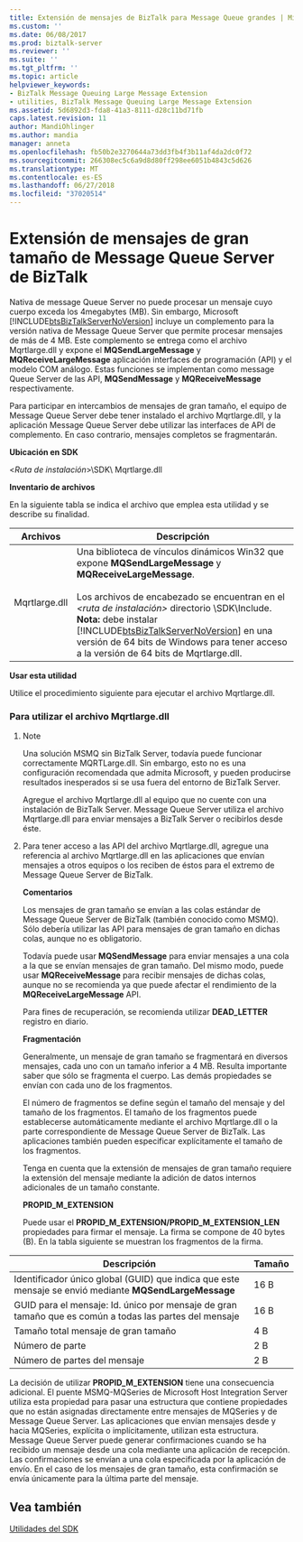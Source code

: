 ```yaml
---
title: Extensión de mensajes de BizTalk para Message Queue grandes | Microsoft Docs
ms.custom: ''
ms.date: 06/08/2017
ms.prod: biztalk-server
ms.reviewer: ''
ms.suite: ''
ms.tgt_pltfrm: ''
ms.topic: article
helpviewer_keywords:
- BizTalk Message Queuing Large Message Extension
- utilities, BizTalk Message Queuing Large Message Extension
ms.assetid: 5d6892d3-fda8-41a3-8111-d28c11bd71fb
caps.latest.revision: 11
author: MandiOhlinger
ms.author: mandia
manager: anneta
ms.openlocfilehash: fb50b2e3270644a73dd3fb4f3b11af4da2dc0f72
ms.sourcegitcommit: 266308ec5c6a9d8d80ff298ee6051b4843c5d626
ms.translationtype: MT
ms.contentlocale: es-ES
ms.lasthandoff: 06/27/2018
ms.locfileid: "37020514"
---
```

# <a name="biztalk-message-queuing-large-message-extension"></a>Extensión de mensajes de gran tamaño de Message Queue Server de BizTalk
Nativa de message Queue Server no puede procesar un mensaje cuyo cuerpo exceda los 4megabytes (MB). Sin embargo, Microsoft [!INCLUDE[btsBizTalkServerNoVersion](../includes/btsbiztalkservernoversion-md.md)] incluye un complemento para la versión nativa de Message Queue Server que permite procesar mensajes de más de 4 MB. Este complemento se entrega como el archivo Mqrtlarge.dll y expone el **MQSendLargeMessage** y **MQReceiveLargeMessage** aplicación interfaces de programación (API) y el modelo COM análogo. Estas funciones se implementan como message Queue Server de las API, **MQSendMessage** y **MQReceiveMessage** respectivamente.  

 Para participar en intercambios de mensajes de gran tamaño, el equipo de Message Queue Server debe tener instalado el archivo Mqrtlarge.dll, y la aplicación Message Queue Server debe utilizar las interfaces de API de complemento. En caso contrario, mensajes completos se fragmentarán.  

 **Ubicación en SDK**  

 \<*Ruta de instalación*\>\SDK\ Mqrtlarge.dll  

 **Inventario de archivos**  

 En la siguiente tabla se indica el archivo que emplea esta utilidad y se describe su finalidad.  


|    Archivos    |                                                                                                                                                                                              Descripción                                                                                                                                                                                               |
|---------------|--------------------------------------------------------------------------------------------------------------------------------------------------------------------------------------------------------------------------------------------------------------------------------------------------------------------------------------------------------------------------------------------------------|
| Mqrtlarge.dll | Una biblioteca de vínculos dinámicos Win32 que expone **MQSendLargeMessage** y **MQReceiveLargeMessage**.<br /><br /> Los archivos de encabezado se encuentran en el  *\<ruta de instalación\>* directorio \SDK\Include. **Nota:** debe instalar [!INCLUDE[btsBizTalkServerNoVersion](../includes/btsbiztalkservernoversion-md.md)] en una versión de 64 bits de Windows para tener acceso a la versión de 64 bits de Mqrtlarge.dll. |

 **Usar esta utilidad**  

 Utilice el procedimiento siguiente para ejecutar el archivo Mqrtlarge.dll.  

### <a name="to-use-the-mqrtlargedll-file"></a>Para utilizar el archivo Mqrtlarge.dll  

1. > [!NOTE]
   >  Una solución MSMQ sin BizTalk Server, todavía puede funcionar correctamente MQRTLarge.dll. Sin embargo, esto no es una configuración recomendada que admita Microsoft, y pueden producirse resultados inesperados si se usa fuera del entorno de BizTalk Server.  

    Agregue el archivo Mqrtlarge.dll al equipo que no cuente con una instalación de BizTalk Server. Message Queue Server utiliza el archivo Mqrtlarge.dll para enviar mensajes a BizTalk Server o recibirlos desde éste.  

2. Para tener acceso a las API del archivo Mqrtlarge.dll, agregue una referencia al archivo Mqrtlarge.dll en las aplicaciones que envían mensajes a otros equipos o los reciben de éstos para el extremo de Message Queue Server de BizTalk.  

   **Comentarios**  

   Los mensajes de gran tamaño se envían a las colas estándar de Message Queue Server de BizTalk (también conocido como MSMQ). Sólo debería utilizar las API para mensajes de gran tamaño en dichas colas, aunque no es obligatorio.  

   Todavía puede usar **MQSendMessage** para enviar mensajes a una cola a la que se envían mensajes de gran tamaño. Del mismo modo, puede usar **MQReceiveMessage** para recibir mensajes de dichas colas, aunque no se recomienda ya que puede afectar el rendimiento de la **MQReceiveLargeMessage** API.  

   Para fines de recuperación, se recomienda utilizar **DEAD_LETTER** registro en diario.  

   **Fragmentación**  

   Generalmente, un mensaje de gran tamaño se fragmentará en diversos mensajes, cada uno con un tamaño inferior a 4 MB. Resulta importante saber que sólo se fragmenta el cuerpo. Las demás propiedades se envían con cada uno de los fragmentos.  

   El número de fragmentos se define según el tamaño del mensaje y del tamaño de los fragmentos. El tamaño de los fragmentos puede establecerse automáticamente mediante el archivo Mqrtlarge.dll o la parte correspondiente de Message Queue Server de BizTalk. Las aplicaciones también pueden especificar explícitamente el tamaño de los fragmentos.  

   Tenga en cuenta que la extensión de mensajes de gran tamaño requiere la extensión del mensaje mediante la adición de datos internos adicionales de un tamaño constante.  

   **PROPID_M_EXTENSION**  

   Puede usar el **PROPID_M_EXTENSION/PROPID_M_EXTENSION_LEN** propiedades para firmar el mensaje. La firma se compone de 40 bytes (B). En la tabla siguiente se muestran los fragmentos de la firma.  

|Descripción|Tamaño|  
|-----------------|----------|  
|Identificador único global (GUID) que indica que este mensaje se envió mediante **MQSendLargeMessage**|16 B|  
|GUID para el mensaje: Id. único por mensaje de gran tamaño que es común a todas las partes del mensaje|16 B|  
|Tamaño total mensaje de gran tamaño|4 B|  
|Número de parte|2 B|  
|Número de partes del mensaje|2 B|  

 La decisión de utilizar **PROPID_M_EXTENSION** tiene una consecuencia adicional. El puente MSMQ-MQSeries de Microsoft Host Integration Server utiliza esta propiedad para pasar una estructura que contiene propiedades que no están asignadas directamente entre mensajes de MQSeries y de Message Queue Server. Las aplicaciones que envían mensajes desde y hacia MQSeries, explícita o implícitamente, utilizan esta estructura. Message Queue Server puede generar confirmaciones cuando se ha recibido un mensaje desde una cola mediante una aplicación de recepción. Las confirmaciones se envían a una cola especificada por la aplicación de envío. En el caso de los mensajes de gran tamaño, esta confirmación se envía únicamente para la última parte del mensaje.  

## <a name="see-also"></a>Vea también  
 [Utilidades del SDK](../core/utilities-in-the-sdk.md)